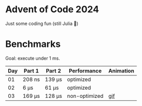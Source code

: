 # Advent of Code 2024

Just some coding fun (still Julia 🤭)

# Benchmarks

Goal: execute under 1 ms.

| Day | Part 1 | Part 2 | Performance   | Animation       |
| --- | ------ | ------ | ------------- | --------------- |
| 01  | 208 ns | 139 μs | optimized     |                 |
| 02  | 6 μs   | 61 μs  | optimized     |                 |
| 03  | 169 μs | 128 μs | non-optimized | [gif](day3.gif) |

